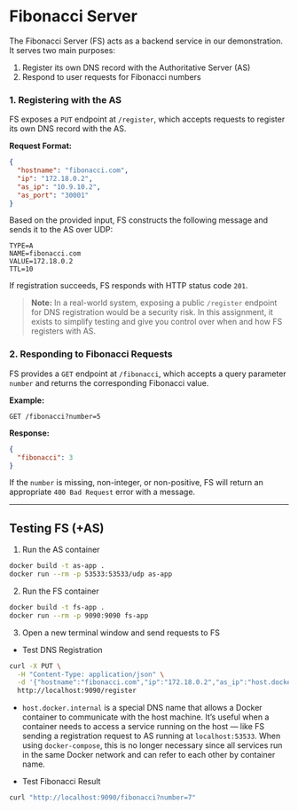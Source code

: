 # Fibonacci Server

The Fibonacci Server (FS) acts as a backend service in our demonstration. It serves two main purposes:

1. Register its own DNS record with the Authoritative Server (AS)
2. Respond to user requests for Fibonacci numbers

### 1. Registering with the AS

FS exposes a `PUT` endpoint at `/register`, which accepts requests to register its own DNS record with the AS.

**Request Format:**
```json
{
  "hostname": "fibonacci.com",
  "ip": "172.18.0.2",
  "as_ip": "10.9.10.2",
  "as_port": "30001"
}
```

Based on the provided input, FS constructs the following message and sends it to the AS over UDP:
```
TYPE=A
NAME=fibonacci.com
VALUE=172.18.0.2
TTL=10
```

If registration succeeds, FS responds with HTTP status code `201`.

> **Note:** In a real-world system, exposing a public `/register` endpoint for DNS registration would be a security risk. In this assignment, it exists to simplify testing and give you control over when and how FS registers with AS.

### 2. Responding to Fibonacci Requests

FS provides a `GET` endpoint at `/fibonacci`, which accepts a query parameter `number` and returns the corresponding Fibonacci value.

**Example:**
```
GET /fibonacci?number=5
```

**Response:**
```json
{
  "fibonacci": 3
}
```

If the `number` is missing, non-integer, or non-positive, FS will return an appropriate `400 Bad Request` error with a message.

---

## Testing FS (+AS)

1. Run the AS container
```bash
docker build -t as-app .
docker run --rm -p 53533:53533/udp as-app
```

2. Run the FS container
```bash
docker build -t fs-app .
docker run --rm -p 9090:9090 fs-app
```

3. Open a new terminal window and send requests to FS

* Test DNS Registration
```bash
curl -X PUT \
  -H "Content-Type: application/json" \
  -d '{"hostname":"fibonacci.com","ip":"172.18.0.2","as_ip":"host.docker.internal","as_port":"53533"}' \
  http://localhost:9090/register
```

* `host.docker.internal` is a special DNS name that allows a Docker container to communicate with the host machine. It’s useful when a container needs to access a service running on the host — like FS sending a registration request to AS running at `localhost:53533`. When using `docker-compose`, this is no longer necessary since all services run in the same Docker network and can refer to each other by container name.

* Test Fibonacci Result
```bash
curl "http://localhost:9090/fibonacci?number=7"
```